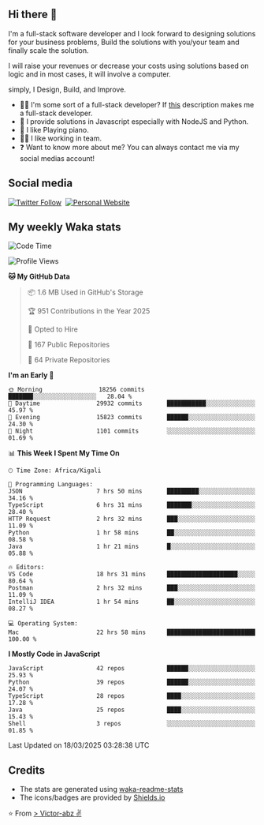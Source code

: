 ## Hi there 👋
I'm a full-stack software developer and I look forward to designing solutions for your business problems, Build the solutions with you/your team and finally scale the solution.

I will raise your revenues or decrease your costs using solutions based on logic and in most cases, it will involve a computer.

simply, I Design, Build, and Improve.

- 👨‍💻 I'm some sort of a full-stack developer? If [this](https://www.w3schools.com/whatis/whatis_fullstack.asp) description makes me a full-stack developer.
- 🌱 I provide solutions in Javascript especially with NodeJS and Python. 
- 🎹 I like Playing piano.
- 👯‍♀️ I like working in team.
- ❓ Want to know more about me? You can always contact me via my social medias account!

## Social media
[![Twitter Follow](https://img.shields.io/twitter/follow/vicky_abz?color=%231DA1F2&label=Twitter&style=for-the-badge&logo=twitter&logoColor=ffffff)](https://twitter.com/vicky_abz)
‎‎ [![Personal Website](https://img.shields.io/static/v1?label=visit&message=victor-abz.com&color=%235F021F&style=for-the-badge)](https://victor-abz.com/)

## My weekly Waka stats
<!--START_SECTION:waka-->
![Code Time](http://img.shields.io/badge/Code%20Time-1%2C288%20hrs%2038%20mins-blue)

![Profile Views](http://img.shields.io/badge/Profile%20Views-1-blue)

**🐱 My GitHub Data** 

> 📦 1.6 MB Used in GitHub's Storage 
 > 
> 🏆 951 Contributions in the Year 2025
 > 
> 💼 Opted to Hire
 > 
> 📜 167 Public Repositories 
 > 
> 🔑 64 Private Repositories 
 > 
**I'm an Early 🐤** 

```text
🌞 Morning                18256 commits       ███████░░░░░░░░░░░░░░░░░░   28.04 % 
🌆 Daytime                29932 commits       ███████████░░░░░░░░░░░░░░   45.97 % 
🌃 Evening                15823 commits       ██████░░░░░░░░░░░░░░░░░░░   24.30 % 
🌙 Night                  1101 commits        ░░░░░░░░░░░░░░░░░░░░░░░░░   01.69 % 
```


📊 **This Week I Spent My Time On** 

```text
🕑︎ Time Zone: Africa/Kigali

💬 Programming Languages: 
JSON                     7 hrs 50 mins       █████████░░░░░░░░░░░░░░░░   34.16 % 
TypeScript               6 hrs 31 mins       ███████░░░░░░░░░░░░░░░░░░   28.40 % 
HTTP Request             2 hrs 32 mins       ███░░░░░░░░░░░░░░░░░░░░░░   11.09 % 
Python                   1 hr 58 mins        ██░░░░░░░░░░░░░░░░░░░░░░░   08.58 % 
Java                     1 hr 21 mins        █░░░░░░░░░░░░░░░░░░░░░░░░   05.88 % 

🔥 Editors: 
VS Code                  18 hrs 31 mins      ████████████████████░░░░░   80.64 % 
Postman                  2 hrs 32 mins       ███░░░░░░░░░░░░░░░░░░░░░░   11.09 % 
IntelliJ IDEA            1 hr 54 mins        ██░░░░░░░░░░░░░░░░░░░░░░░   08.27 % 

💻 Operating System: 
Mac                      22 hrs 58 mins      █████████████████████████   100.00 % 
```

**I Mostly Code in JavaScript** 

```text
JavaScript               42 repos            ██████░░░░░░░░░░░░░░░░░░░   25.93 % 
Python                   39 repos            ██████░░░░░░░░░░░░░░░░░░░   24.07 % 
TypeScript               28 repos            ████░░░░░░░░░░░░░░░░░░░░░   17.28 % 
Java                     25 repos            ████░░░░░░░░░░░░░░░░░░░░░   15.43 % 
Shell                    3 repos             ░░░░░░░░░░░░░░░░░░░░░░░░░   01.85 % 
```




 Last Updated on 18/03/2025 03:28:38 UTC
<!--END_SECTION:waka-->

## Credits
- The stats are generated using [waka-readme-stats](https://github.com/anmol098/waka-readme-stats)
- The icons/badges are provided by [Shields.io](https://shields.io/)

⭐️ From [> Victor-abz ✌](https://victor-abz.com/)
